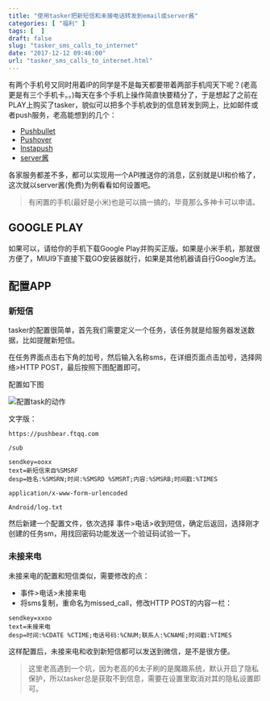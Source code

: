 ```yaml
---
title: "使用tasker把新短信和未接电话转发到email或server酱"
categories: [ "福利" ]
tags: [  ]
draft: false
slug: "tasker_sms_calls_to_internet"
date: "2017-12-12 09:46:00"
url: "tasker_sms_calls_to_internet.html"
---
```


有两个手机号又同时用着IP的同学是不是每天都要带着两部手机闯天下呢？(老高更是有三个手机卡。。)每天在多个手机上操作简直快要精分了，于是想起了之前在PLAY上购买了tasker，貌似可以把多个手机收到的信息转发到网上，比如邮件或者push服务，老高能想到的几个：

 - [Pushbullet][1]
 - [Pushover][2]
 - [Instapush][3]
 - [server酱][4]

各家服务都差不多，都可以实现用一个API推送你的消息，区别就是UI和价格了，这次就以server酱(免费)为例看看如何设置吧。

> 有闲置的手机(最好是小米)也是可以搞一搞的，毕竟那么多神卡可以申请。

<!--more-->

## GOOGLE PLAY

如果可以，请给你的手机下载Google Play并购买正版。如果是小米手机，那就很方便了，MIUI9下直接下载GO安装器就行，如果是其他机器请自行Google方法。

## 配置APP

### 新短信

tasker的配置很简单，首先我们需要定义一个任务，该任务就是给服务器发送数据，比如提醒新短信。

在任务界面点击右下角的加号，然后输入名称sms，在详细页面点击加号，选择网络>HTTP POST，最后按照下图配置即可。

配置如下图

![配置task的动作][5]

文字版：

```
https://pushbear.ftqq.com

/sub

sendkey=ooxx
text=新短信来自%SMSRF
desp=姓名:%SMSRN;时间:%SMSRD %SMSRT;内容:%SMSRB;时间戳:%TIMES

application/x-www-form-urlencoded

Android/log.txt
```

然后新建一个配置文件，依次选择 事件>电话>收到短信，确定后返回，选择刚才创建的任务sm，用找回密码功能发送一个验证码试验一下。

### 未接来电

未接来电的配置和短信类似，需要修改的点：

 - 事件>电话>未接来电
 - 将sms复制，重命名为missed_call，修改HTTP POST的内容一栏：


```
sendkey=xxoo
text=未接来电
desp=时间:%CDATE %CTIME;电话号码:%CNUM;联系人:%CNAME;时间戳:%TIMES
```

这样配置后，未接来电和收到新短信都可以发送到微信，是不是很方便。

 > 这里老高遇到一个坑，因为老高的6太子刷的是魔趣系统，默认开启了隐私保护，所以tasker总是获取不到信息，需要在设置里取消对其的隐私设置即可。


  [1]: https://www.pushbullet.com/
  [2]: https://pushover.net/
  [3]: https://instapush.im/
  [4]: https://sc.ftqq.com
  [5]: https://blog.phpgao.com/usr/uploads/2017/12/2929543879.png